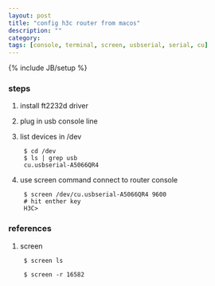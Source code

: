 ```yaml
---
layout: post
title: "config h3c router from macos"
description: ""
category:
tags: [console, terminal, screen, usbserial, serial, cu]
---
```

{% include JB/setup %}


### steps

1. install ft2232d driver

1. plug in usb console line

1. list devices in /dev

        $ cd /dev
        $ ls | grep usb
        cu.usbserial-A5066QR4

1. use screen command connect to router console

        $ screen /dev/cu.usbserial-A5066QR4 9600
        # hit enther key
        H3C>

### references

1. screen

        $ screen ls

        $ screen -r 16582
